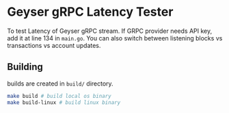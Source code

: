 # Geyser gRPC Latency Tester

To test Latency of Geyser gRPC stream. 
If GRPC provider needs API key, add it at line 134 in `main.go`. You can also switch between listening blocks vs transactions vs account updates.

## Building
builds are created in `build/` directory.

```bash
make build # build local os binary
make build-linux # build linux binary
```
